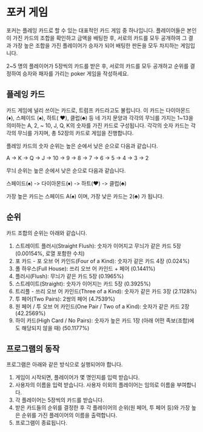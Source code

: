 # 포커 게임

포커는 플레잉 카드로 할 수 있는 대표적인 카드 게임 중 하나입니다. 플레이어들은 본인이 가진 카드의 조합을 확인하고 금액을 배팅한 후, 서로의 카드를 모두 공개하여 그 결과 가장 높은 조합을 가진 플레이어가 승자가 되어 배팅한 판돈을 모두 차지하는 게임입니다.

2~5 명의 플레이어가 5장씩의 카드를 받은 후, 서로의 카드를 모두 공개하고 순위를 결정하여 승자와 패자를 가리는 poker 게임을 작성하세요.

## 플레잉 카드

카드 게임에 널리 쓰이는 카드로, 트럼프 카드라고도 불립니다. 이 카드는 다이아몬드(♦), 스페이드 (♠), 하트( ♥), 클럽(♣) 등 네 가지 문양과 각각의 무늬를 가지는 1~13을 의미하는 A, 2, ~ 10, J, Q, K의 숫자를 가진 카드로 구성됩니다. 각각의 숫자 카드는 각각의 무늬를 가지며, 총 52장의 카드로 게임을 진행합니다.

플레잉 카드의 숫자 순위는 높은 순에서 낮은 순으로 다음과 같습니다.

A -> K -> Q -> J -> 10 -> 9 -> 8 -> 7 -> 6 -> 5 -> 4 -> 3 -> 2

무늬 순위는 높은 순에서 낮은 순으로 다음과 같습니다.

스페이드(♠) -> 다이아몬드(♦) -> 하트(♥) -> 클럽(♣)

가장 높은 카드는 스페이드 A(♠) 이며, 가장 낮은 카드는 2(♣) 가 됩니다.

## 순위

카드 조합의 순위는 아래와 같습니다.

1. 스트레이트 플러시(Straight Flush): 숫자가 이어지고 무늬가 같은 카드 5장 (0.00154%, 로열 포함한 수치)
2. 포 카드 - 포 오브 어 카인드(Four of a Kind): 숫자가 같은 카드 4장 (0.024%)
3. 풀 하우스(Full House): 쓰리 오브 어 카인드 + 페어 (0.1441%)
4. 플러시(Flush): 무늬가 같은 카드 5장 (0.1965%)
5. 스트레이트(Straight): 숫자가 이어지는 카드 5장 (0.3925%)
6. 트리플 - 쓰리 오브 어 카인드(Three of a Kind): 숫자가 같은 카드 3장 (2.1128%)
7. 투 페어(Two Pairs): 2쌍의 페어 (4.7539%)
8. 원 페어 / 투 오브 어 카인드(One Pair / Two of a Kind): 숫자가 같은 카드 2장 (42.2569%)
9. 하이 카드(High Card / No Pairs): 숫자가 높은 카드 1장 (아래 어떤 족보(조합)에도 해당되지 않을 때) (50.1177%)

## 프로그램의 동작

프로그램은 아래와 같은 방식으로 실행되어야 합니다.

1. 게임이 시작되면, 플레이어가 몇 명인지를 입력 받습니다.
2. 사용자의 이름을 입력 받습니다. 사용자 이외의 플레이어는 임의로 이름을 부여합니다.
3. 각 플레이어는 5장씩의 카드를 받습니다.
4. 받은 카드들의 순위를 결정한 후 각 플레이어의 순위(원 페어, 투 페어 등)와 가장 높은 순위를 가진 플레이어의 이름을 출력합니다.
5. 프로그램이 종료됩니다.
